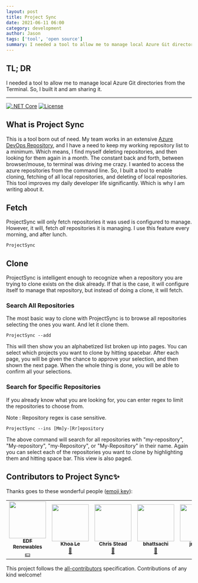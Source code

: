 ```yaml
---
layout: post
title: Project Sync
date: 2021-06-11 06:00
category: development
author: Jason
tags: ['tool', 'open source']
summary: I needed a tool to allow me to manage local Azure Git directories from the Terminal. So, I built it and am sharing it.
---
```


## TL; DR

I needed a tool to allow me to manage local Azure Git directories from the Terminal. So, I built it and am sharing it.

---

[![.NET Core](https://github.com/jason-kerney/project-sync/workflows/.NET%20Core/badge.svg)](https://github.com/jason-kerney/project-sync)
[![License](https://img.shields.io/github/license/jason-kerney/project-sync)](https://github.com/jason-kerney/SafeSqlBuilder/blob/main/LICENSE)

## What is Project Sync

This is a tool born out of need. My team works in an extensive [Azure DevOps Repository](https://azure.microsoft.com/en-us/services/devops/repos/), and I have a need to keep my working repository list to a minimum. Which means, I find myself deleting repositories, and then looking for them again in a month. The constant back and forth, between browser/mouse, to terminal was driving me crazy. I wanted to access the azure repositories from the command line. So, I built a tool to enable cloning, fetching of all local repositories, and deleting of local repositories. This tool improves my daily developer life significantly. Which is why I am writing about it.

## Fetch

ProjectSync will only fetch repositories it was used is configured to manage. However, it will, fetch _all_ repositories it is managing. I use this feature every morning, and after lunch.

```terminal
ProjectSync
```

## Clone

ProjectSync is intelligent enough to recognize when a repository you are trying to clone exists on the disk already. If that is the case, it will configure itself to manage that repository, but instead of doing a clone, it will fetch.

### Search All Repositories

The most basic way to clone with ProjectSync is to browse all repositories selecting the ones you want. And let it clone them. 

```terminal
ProjectSync --add
```

This will then show you an alphabetized list broken up into pages. You can select which projects you want to clone by hitting spacebar. After each page, you will be given the chance to approve your selection, and then shown the next page. When the whole thing is done, you will be able to confirm all your selections.

### Search for Specific Repositories

If you already know what you are looking for, you can enter regex to limit the repositories to choose from.

Note
: Repository regex is case sensitive.

```terminal
ProjectSync --ins [Mm]y-[Rr]epository
```

The above command will search for all repositories with "my-repository", "My-repository", "my-Repository", or "My-Repository" in their name. Again you can select each of the repositories you want to clone by highlighting them and hitting space bar. This view is also paged.


## Contributors to Project Sync✨

Thanks goes to these wonderful people ([emoji key](https://allcontributors.org/docs/en/emoji-key)):

<!-- ALL-CONTRIBUTORS-LIST:START - Do not remove or modify this section -->
<!-- prettier-ignore-start -->
<!-- markdownlint-disable -->
<table>
  <tr>
    <td align="center"><a href="https://github.com/edf-re"><img src="https://avatars.githubusercontent.com/u/13739273?v=4?s=100" width="100px;" alt=""/><br /><sub><b>EDF Renewables</b></sub></a><br /><a href="#financial-edf-re" title="Financial">💵</a></td>
    <td align="center"><a href="https://github.com/ledkhoa"><img src="https://avatars.githubusercontent.com/u/16639760?v=4?s=100" width="100px;" alt=""/><br /><sub><b>Khoa Le</b></sub></a><br /><a href="#ideas-ledkhoa" title="Ideas, Planning, & Feedback">🤔</a></td>
    <td align="center"><a href="http://www.chrisstead.net/"><img src="https://avatars.githubusercontent.com/u/4184510?v=4?s=100" width="100px;" alt=""/><br /><sub><b>Chris Stead</b></sub></a><br /><a href="#ideas-cmstead" title="Ideas, Planning, & Feedback">🤔</a></td>
    <td align="center"><a href="https://github.com/bhattsachi"><img src="https://avatars.githubusercontent.com/u/55033320?v=4?s=100" width="100px;" alt=""/><br /><sub><b>bhattsachi</b></sub></a><br /><a href="#ideas-bhattsachi" title="Ideas, Planning, & Feedback">🤔</a></td>
    <td align="center"><a href="https://github.com/jmghub"><img src="https://avatars.githubusercontent.com/u/81718492?v=4?s=100" width="100px;" alt=""/><br /><sub><b>jmghub</b></sub></a><br /><a href="#ideas-jmghub" title="Ideas, Planning, & Feedback">🤔</a></td>
    <td align="center"><a href="https://github.com/patrickhigh"><img src="https://avatars.githubusercontent.com/u/45110206?v=4?s=100" width="100px;" alt=""/><br /><sub><b>patrickhigh</b></sub></a><br /><a href="#ideas-patrickhigh" title="Ideas, Planning, & Feedback">🤔</a></td>
    <td align="center"><a href="https://github.com/seventumbles"><img src="https://avatars.githubusercontent.com/u/1326703?v=4?s=100" width="100px;" alt=""/><br /><sub><b>Mike Lazar</b></sub></a><br /><a href="#ideas-seventumbles" title="Ideas, Planning, & Feedback">🤔</a></td>
  </tr>
</table>

<!-- markdownlint-restore -->
<!-- prettier-ignore-end -->

<!-- ALL-CONTRIBUTORS-LIST:END -->

This project follows the [all-contributors](https://github.com/all-contributors/all-contributors) specification. Contributions of any kind welcome!
    

<!-- GENERATED DOCUMENT! DO NOT EDIT! -->